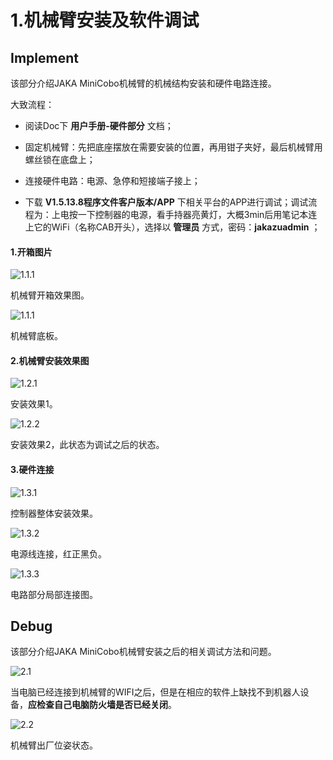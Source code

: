 # 1.机械臂安装及软件调试

## Implement

该部分介绍JAKA MiniCobo机械臂的机械结构安装和硬件电路连接。

大致流程：

- 阅读Doc下 **用户手册-硬件部分** 文档；

- 固定机械臂：先把底座摆放在需要安装的位置，再用钳子夹好，最后机械臂用螺丝锁在底盘上；
- 连接硬件电路：电源、急停和短接端子接上；
- 下载  **V1.5.13.8程序文件客户版本/APP** 下相关平台的APP进行调试；调试流程为：上电按一下控制器的电源，看手持器亮黄灯，大概3min后用笔记本连上它的WiFi（名称CAB开头），选择以 **管理员** 方式，密码：**jakazuadmin** ；

#### 1.开箱图片

![1.1.1](IMG\1.1.1.jpg)

机械臂开箱效果图。

![1.1.1](IMG\1.1.2.jpg)

机械臂底板。

#### 2.机械臂安装效果图

![1.2.1](IMG\1.2.1.jpg)

安装效果1。

![1.2.2](IMG\1.2.2.jpg)

安装效果2，此状态为调试之后的状态。

#### 3.硬件连接

![1.3.1](IMG\1.3.1.jpg)

控制器整体安装效果。

![1.3.2](IMG\1.3.2.jpg)

电源线连接，红正黑负。

![1.3.3](IMG\1.3.3.jpg)

电路部分局部连接图。

## Debug

该部分介绍JAKA MiniCobo机械臂安装之后的相关调试方法和问题。

![2.1](IMG\2.1.jpg)

当电脑已经连接到机械臂的WIFI之后，但是在相应的软件上缺找不到机器人设备，**应检查自己电脑防火墙是否已经关闭**。

![2.2](IMG\2.2.png)

机械臂出厂位姿状态。


